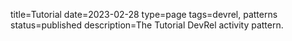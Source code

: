 title=Tutorial
date=2023-02-28
type=page
tags=devrel, patterns
status=published
description=The Tutorial DevRel activity pattern.
~~~~~~

